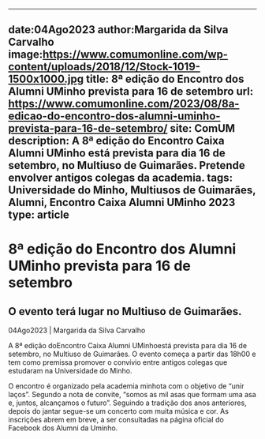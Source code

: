 
---
date:04Ago2023
author:Margarida da Silva Carvalho
image:https://www.comumonline.com/wp-content/uploads/2018/12/Stock-1019-1500x1000.jpg
title: 8ª edição do Encontro dos Alumni UMinho prevista para 16 de setembro
url: https://www.comumonline.com/2023/08/8a-edicao-do-encontro-dos-alumni-uminho-prevista-para-16-de-setembro/
site: ComUM
description: A 8ª edição do Encontro Caixa Alumni UMinho está prevista para dia 16 de setembro, no Multiuso de Guimarães. Pretende envolver antigos colegas da academia.
tags: Universidade do Minho, Multiusos de Guimarães, Alumni, Encontro Caixa Alumni UMinho 2023
type: article
---


# 8ª edição do Encontro dos Alumni UMinho prevista para 16 de setembro

## O evento terá lugar no Multiuso de Guimarães.

04Ago2023 | Margarida da Silva Carvalho

A 8ª edição doEncontro Caixa Alumni UMinhoestá prevista para dia 16 de setembro, no Multiuso de Guimarães. O evento começa a partir das 18h00 e tem como premissa promover o convívio entre antigos colegas que estudaram na Universidade do Minho.

O encontro é organizado pela academia minhota com o objetivo de “unir laços”. Segundo a nota de convite, “somos as mil asas que formam uma asa e, juntos, alcançamos o futuro”. Seguindo a tradição dos anos anteriores, depois do jantar segue-se um concerto com muita música e cor. As inscrições abrem em breve, a ser consultadas na página oficial do Facebook dos Alumni da Uminho.

